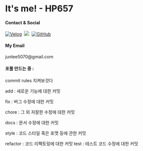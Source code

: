 # It's me! - HP657



#### Contact & Social
  <p>
  <a href="https://velog.io/@hp657" target="_blank"><img src="https://img.shields.io/badge/Velog-link-36B6FD?style=for-the-badge&logo=velog&logoColor=white&link=https://velog.io/@hp657" alt="Velog" /></a>&nbsp;
  <a href="https://www.instagram.com/lz_h.57/" target="_blank"><img src="https://img.shields.io/badge/Instagram-link-E4405F?style=for-the-badge&logo=Instagram&logoColor=white&link=https://www.instagram.com/lz_h.57/"/></a>&nbsp
  <a href="https://github.com/HP657" target="_blank"><img src="https://img.shields.io/badge/GitHub-HP657-181717?style=for-the-badge&logo=github&logoColor=white&link=https://github.com/HP657" alt="GitHub" /></a>&nbsp
  </p>
<!--
  #### Want Used language
  <p>
    <img alt="Python" src="https://img.shields.io/badge/Python-%2314354C.svg?style=for-the-badge&logo=python&logoColor=white">
    <img alt="C++" src="https://img.shields.io/badge/C++-%2300599C.svg?style=for-the-badge&logo=c%2B%2B&logoColor=white">
    <img alt="JavaScript" src="https://img.shields.io/badge/JavaScript-%23F7DF1E.svg?style=for-the-badge&logo=javascript&logoColor=black">
    <img alt="Java" src="https://img.shields.io/badge/Java-ED8B00?style=for-the-badge&logo=openjdk&logoColor=white">
    <img alt="EXPRESS" src="https://img.shields.io/badge/Express.js-404D59?style=for-the-badge">
    <img alt="Node JS" src="https://img.shields.io/badge/Node.js-43853D?style=for-the-badge&logo=node.js&logoColor=white">
    <img alt="" src="">
    <img alt="" src="">
  </p>
-->
  
#### My Email
  <p>
    junlee5070@gmail.com
  </p>

#### 포폴 만드는 중 : <!-- https://www.notion.so/junlee0507/5f49c6200d434d32a38ea25674d3ca81?pvs=4 -->



<!--![HP657's github stats](https://github-readme-stats.vercel.app/api?username=HP657&show_icons=true)-->

commit rules 지켜보것다

add : 새로운 기능에 대한 커밋

fix : 버그 수정에 대한 커밋

chore : 그 외 자잘한 수정에 대한 커밋

docs : 문서 수정에 대한 커밋

style : 코드 스타일 혹은 포맷 등에 관한 커밋

refactor :  코드 리팩토링에 대한 커밋
test : 테스트 코드 수정에 대한 커밋

